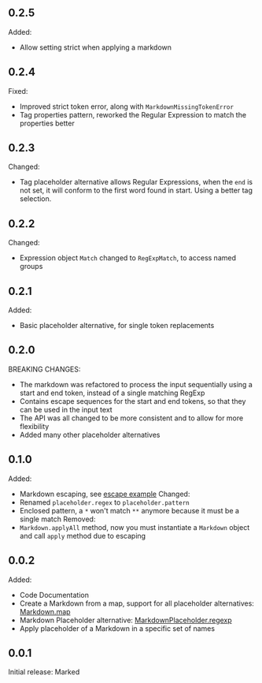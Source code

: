 ## 0.2.5

Added:
- Allow setting strict when applying a markdown

## 0.2.4

Fixed:
- Improved strict token error, along with `MarkdownMissingTokenError`
- Tag properties pattern, reworked the Regular Expression to match the properties better

## 0.2.3

Changed:
- Tag placeholder alternative allows Regular Expressions,
when the `end` is not set, it will conform to the first word found in start. Using a better tag selection.

## 0.2.2

Changed:
- Expression object `Match` changed to `RegExpMatch`, to access named groups

## 0.2.1

Added:
- Basic placeholder alternative, for single token replacements

## 0.2.0

BREAKING CHANGES:
- The markdown was refactored to process the input sequentially using a start and end token,
instead of a single matching RegExp
- Contains escape sequences for the start and end tokens, so that they can be used in the input text
- The API was all changed to be more consistent and to allow for more flexibility
- Added many other placeholder alternatives

## 0.1.0

Added:
- Markdown escaping, see [escape example](https://github.com/DrafaKiller/Markdown-dart/blob/main/example/escape.dart)
Changed:
- Renamed `placeholder.regex` to `placeholder.pattern`
- Enclosed pattern, a `*` won't match `**` anymore because it must be a single match
Removed:
- `Markdown.applyAll` method, now you must instantiate a `Markdown` object and call `apply` method due to escaping

## 0.0.2

Added:
- Code Documentation
- Create a Markdown from a map, support for all placeholder alternatives: [Markdown.map](https://pub.dev/documentation/marked/latest/marked/Markdown/Markdown.map.html)
- Markdown Placeholder alternative: [MarkdownPlaceholder.regexp](https://pub.dev/documentation/marked/latest/marked/MarkdownPlaceholder/MarkdownPlaceholder.regexp.html)
- Apply placeholder of a Markdown in a specific set of names

## 0.0.1

Initial release: Marked